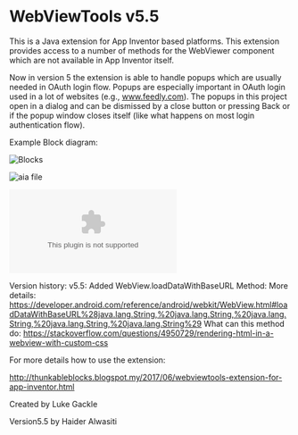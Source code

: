 # WebViewTools v5.5

This is a Java extension for App Inventor based platforms. This extension provides access to a number of methods for the WebViewer component which are not available in App Inventor itself.

Now in version 5 the extension is able to handle popups which are usually needed in OAuth login flow. Popups are especially important in OAuth login used in a lot of websites (e.g., www.feedly.com). The popups in this project open in a dialog and can be dismissed by a close button or pressing Back or if the popup window closes itself (like what happens on most login authentication flow).

Example Block diagram:

![Blocks](https://github.com/hwasiti/WebViewTools/raw/master/Blocks.png)

![aia file](https://github.com/hwasiti/WebViewTools/raw/master/test9.aia)

![apk file](https://github.com/hwasiti/WebViewTools/raw/master/test9.apk)

Version history:
v5.5: Added WebView.loadDataWithBaseURL Method:
More details:
https://developer.android.com/reference/android/webkit/WebView.html#loadDataWithBaseURL%28java.lang.String,%20java.lang.String,%20java.lang.String,%20java.lang.String,%20java.lang.String%29
What can this method do:
https://stackoverflow.com/questions/4950729/rendering-html-in-a-webview-with-custom-css



For more details how to use the extension:

http://thunkableblocks.blogspot.my/2017/06/webviewtools-extension-for-app-inventor.html

Created by Luke Gackle 

Version5.5 by Haider Alwasiti
